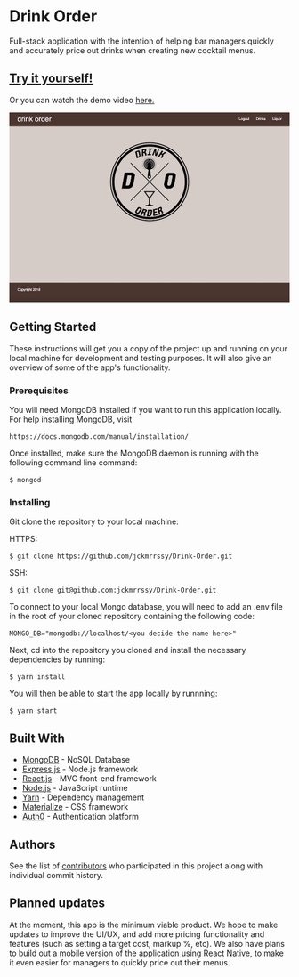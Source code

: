 # Drink Order

Full-stack application with the intention of helping bar managers quickly and accurately price out drinks when creating new cocktail menus. 

## [Try it yourself!](https://drink-order.herokuapp.com/) 

Or you can watch the demo video [here.](https://drive.google.com/open?id=1mldi4SOIyLZvnL_Rrcy5Qb4DPSQhJPNx)

![image](./client/public/drinkOrder.png)

## Getting Started

These instructions will get you a copy of the project up and running on your local machine for development and testing purposes. It will also give an overview of some of the app's functionality. 

### Prerequisites

You will need MongoDB installed if you want to run this application locally. For help installing MongoDB, visit
````
https://docs.mongodb.com/manual/installation/
````

Once installed, make sure the MongoDB daemon is running with the following command line command:
````
$ mongod
````

### Installing

Git clone the repository to your local machine: 

HTTPS:
```
$ git clone https://github.com/jckmrrssy/Drink-Order.git
```
SSH:
````
$ git clone git@github.com:jckmrrssy/Drink-Order.git
````

To connect to your local Mongo database, you will need to add an .env file in the root of your cloned repository containing the following code:
````
MONGO_DB="mongodb://localhost/<you decide the name here>"
````

Next, cd into the repository you cloned and install the necessary dependencies by running:
````
$ yarn install
````

You will then be able to start the app locally by runnning:
````
$ yarn start
````

## Built With

* [MongoDB](https://www.mongodb.com/) - NoSQL Database
* [Express.js](https://expressjs.com/) - Node.js framework
* [React.js](https://reactjs.org/) - MVC front-end framework 
* [Node.js](https://nodejs.org/en/) - JavaScript runtime
* [Yarn](https://yarnpkg.com/en/) - Dependency management
* [Materialize](https://materializecss.com/) - CSS framework
* [Auth0](https://auth0.com/) - Authentication platform

## Authors

See the list of [contributors](https://github.com/jckmrrssy/Drink-Order/graphs/contributors) who participated in this project along with individual commit history. 

## Planned updates

At the moment, this app is the minimum viable product. We hope to make updates to improve the UI/UX, and add more pricing functionality and features (such as setting a target cost, markup %, etc). We also have plans to build out a mobile version of the application using React Native, to make it even easier for managers to quickly price out their menus. 
